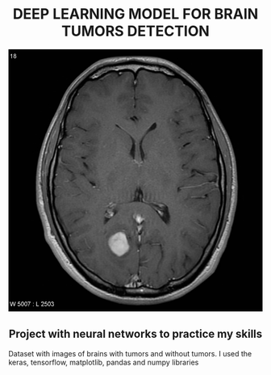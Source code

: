 <h1 align="center">DEEP LEARNING MODEL FOR BRAIN TUMORS DETECTION</h1>

![screenshot](\img\EXAMPLE.jpg)

<h2 align="center">Project with neural networks to practice my skills
</h2>

<p>Dataset with images of brains with tumors and without tumors.
I used the keras, tensorflow, matplotlib, pandas and numpy libraries</p>